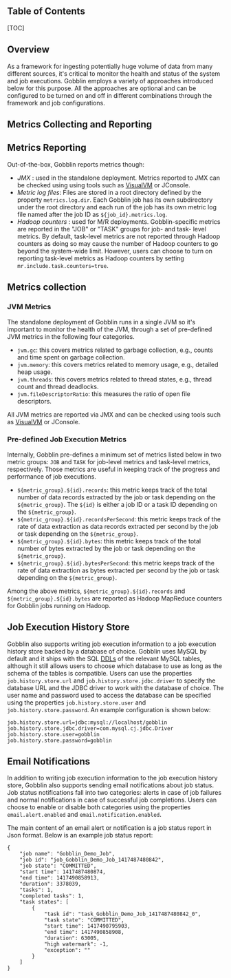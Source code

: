 Table of Contents
-------------------

[TOC]

Overview
--------------------
As a framework for ingesting potentially huge volume of data from many different sources, it's critical to monitor the health and status of the system and job executions. Gobblin employs a variety of approaches introduced below for this purpose. All the approaches are optional and can be configured to be turned on and off in different combinations through the framework and job configurations. 

Metrics Collecting and Reporting
--------------------

## Metrics Reporting

Out-of-the-box, Gobblin reports metrics though:

* _JMX_ : used in the standalone deployment. Metrics reported to JMX can be checked using using tools such as [VisualVM](http://visualvm.java.net/) or JConsole. 
* _Metric log files_: Files are stored in a root directory defined by the property `metrics.log.dir`. Each Gobblin job has its own subdirectory under the root directory and each run of the job has its own metric log file named after the job ID as `${job_id}.metrics.log`.
* _Hadoop counters_ : used for M/R deployments. Gobblin-specific metrics are reported in the "JOB" or "TASK" groups for job- and task- level metrics. By default, task-level metrics are not reported through Hadoop counters as doing so may cause the number of Hadoop counters to go beyond the system-wide limit. However, users can choose to turn on reporting task-level metrics as Hadoop counters by setting `mr.include.task.counters=true`. 


## Metrics collection
### JVM Metrics
The standalone deployment of Gobblin runs in a single JVM so it's important to monitor the health of the JVM, through a set of pre-defined JVM metrics in the following four categories. 

* `jvm.gc`: this covers metrics related to garbage collection, e.g., counts and time spent on garbage collection.
* `jvm.memory`: this covers metrics related to memory usage, e.g., detailed heap usage.  
* `jvm.threads`: this covers metrics related to thread states, e.g., thread count and thread deadlocks.
* `jvm.fileDescriptorRatio`: this measures the ratio of open file descriptors.

All JVM metrics are reported via JMX and can be checked using tools such as [VisualVM](http://visualvm.java.net/) or JConsole. 

### Pre-defined Job Execution Metrics
Internally, Gobblin pre-defines a minimum set of metrics listed below in two metric groups: `JOB` and `TASK` for job-level metrics and task-level metrics, respectively. Those metrics are useful in keeping track of the progress and performance of job executions.

* `${metric_group}.${id}.records`: this metric keeps track of the total number of data records extracted by the job or task depending on the `${metric_group}`. The `${id}` is either a job ID or a task ID depending on the `${metric_group}`. 
* `${metric_group}.${id}.recordsPerSecond`: this metric keeps track of the rate of data extraction as data records extracted per second by the job or task depending on the `${metric_group}`.
* `${metric_group}.${id}.bytes`: this metric keeps track of the total number of bytes extracted by the job or task depending on the `${metric_group}`.
* `${metric_group}.${id}.bytesPerSecond`: this metric keeps track of the rate of data extraction as bytes extracted per second by the job or task depending on the `${metric_group}`.

Among the above metrics, `${metric_group}.${id}.records` and `${metric_group}.${id}.bytes` are reported as Hadoop MapReduce counters for Gobblin jobs running on Hadoop.

Job Execution History Store
--------------------
Gobblin also supports writing job execution information to a job execution history store backed by a database of choice. Gobblin uses MySQL by default and it ships with the SQL [DDLs](https://github.com/apache/gobblin/tree/master/gobblin-metastore/src/main/resources/db/migration) of the relevant MySQL tables, although  it still allows users to choose which database to use as long as the schema of the tables is compatible. Users can use the properties `job.history.store.url` and `job.history.store.jdbc.driver` to specify the database URL and the JDBC driver to work with the database of choice. The user name and password used to access the database can be specified using the properties `job.history.store.user` and `job.history.store.password`. An example configuration is shown below:

```
job.history.store.url=jdbc:mysql://localhost/gobblin
job.history.store.jdbc.driver=com.mysql.cj.jdbc.Driver
job.history.store.user=gobblin
job.history.store.password=gobblin
``` 

Email Notifications 
--------------------
In addition to writing job execution information to the job execution history store, Gobblin also supports sending email notifications about job status. Job status notifications fall into two categories: alerts in case of job failures and normal notifications in case of successful job completions. Users can choose to enable or disable both categories using the properties `email.alert.enabled` and `email.notification.enabled`. 

The main content of an email alert or notification is a job status report in Json format. Below is an example job status report:

```
{
	"job name": "Gobblin_Demo_Job",
	"job id": "job_Gobblin_Demo_Job_1417487480842",
	"job state": "COMMITTED",
	"start time": 1417487480874,
	"end time": 1417490858913,
	"duration": 3378039,
	"tasks": 1,
	"completed tasks": 1,
	"task states": [
		{
			"task id": "task_Gobblin_Demo_Job_1417487480842_0",
			"task state": "COMMITTED",
			"start time": 1417490795903,
			"end time": 1417490858908,
			"duration": 63005,
			"high watermark": -1,
			"exception": ""
		}
	]
}
``` 
